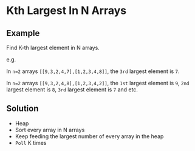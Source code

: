 # Kth Largest In N Arrays
## Example
Find K-th largest element in N arrays.

e.g. 

In `n=2` arrays `[[9,3,2,4,7],[1,2,3,4,8]]`, the `3rd` largest element is `7`.

In `n=2` arrays `[[9,3,2,4,8],[1,2,3,4,2]]`, the `1st` largest element is `9`, `2nd` largest element is `8`, `3rd` largest element is `7` and etc.

## Solution
- Heap
- Sort every array in N arrays
- Keep feeding the largest number of every array in the heap
- `Poll` K times
